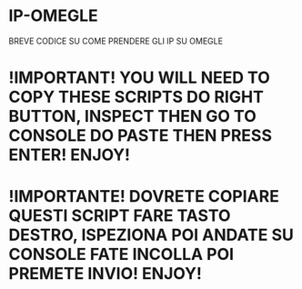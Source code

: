 # IP-OMEGLE
BREVE CODICE SU COME PRENDERE GLI IP SU OMEGLE
# !IMPORTANT! YOU WILL NEED TO COPY THESE SCRIPTS DO RIGHT BUTTON, INSPECT THEN GO TO CONSOLE DO PASTE THEN PRESS ENTER! ENJOY!
# !IMPORTANTE! DOVRETE COPIARE QUESTI SCRIPT FARE TASTO DESTRO, ISPEZIONA POI ANDATE SU CONSOLE FATE INCOLLA POI PREMETE INVIO! ENJOY!
